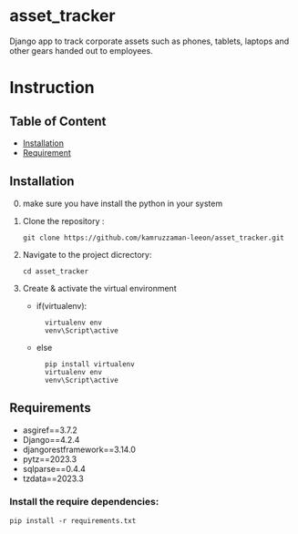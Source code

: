 # asset_tracker
Django app to track corporate assets such as phones, tablets, laptops  and other gears handed out to employees.

# Instruction

## Table of Content

- [Installation](#Installation)
- [Requirement](#Requirement)

## Installation
 0. make sure you have install the python in your system

 1. Clone the repository : 

        
        git clone https://github.com/kamruzzaman-leeon/asset_tracker.git
        

 2. Navigate to the project dicrectory:

          
        cd asset_tracker
        
 3. Create & activate the virtual environment
    - if(virtualenv):

            virtualenv env
            venv\Script\active
            
    - else
    
            pip install virtualenv
            virtualenv env
            venv\Script\active
      

## Requirements
- asgiref==3.7.2
- Django==4.2.4
- djangorestframework==3.14.0
- pytz==2023.3
- sqlparse==0.4.4
- tzdata==2023.3

### Install the require dependencies:
    pip install -r requirements.txt
        
        